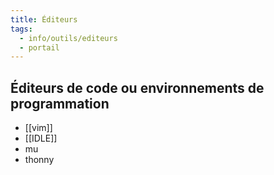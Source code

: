 ```yaml
---
title: Éditeurs
tags:
  - info/outils/editeurs
  - portail
---
```


## Éditeurs de code ou environnements de programmation

- [[vim]]
- [[IDLE]]
- mu
- thonny
